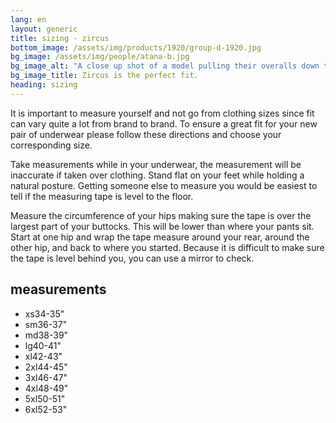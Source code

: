 ```yaml
---
lang: en
layout: generic
title: sizing · zircus
bottom_image: /assets/img/products/1920/group-d-1920.jpg
bg_image: /assets/img/people/atana-b.jpg
bg_image_alt: "A close up shot of a model pulling their overalls down to show their purple Zircus underwear. It looks great next to their studded braclet."
bg_image_title: Zircus is the perfect fit.
heading: sizing
---
```


It is important to measure yourself and not go from clothing sizes since fit
can vary quite a lot from brand to brand. To ensure a great fit for your new
pair of underwear please follow these directions and choose your
corresponding size.

Take measurements while in your underwear, the measurement will be
inaccurate if taken over clothing. Stand flat on your feet while holding a
natural posture. Getting someone else to measure you would be easiest to
tell if the measuring tape is level to the floor.

Measure the circumference of your hips making sure the tape is over the
largest part of your buttocks. This will be lower than where your pants sit.
Start at one hip and wrap the tape measure around your rear, around the
other hip, and back to where you started. Because it is difficult to make
sure the tape is level behind you, you can use a mirror to check.

<div class="sizing__measurements">
<h2 class="sizing__measurements_heading">measurements</h2>
  <ul class="sizing__measurements_list">
    <li><span>xs</span>34-35"</li>
    <li><span>sm</span>36-37"</li>
    <li><span>md</span>38-39"</li>
    <li><span>lg</span>40-41"</li>
    <li><span>xl</span>42-43"</li>
    <li><span>2xl</span>44-45"</li>
    <li><span>3xl</span>46-47"</li>
    <li><span>4xl</span>48-49"</li>
    <li><span>5xl</span>50-51"</li>
    <li><span>6xl</span>52-53"</li>
  </ul>
</div>
